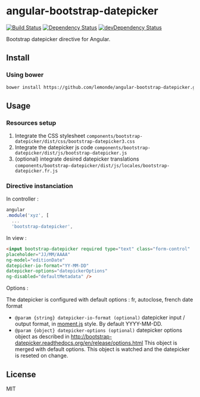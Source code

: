 # angular-bootstrap-datepicker

[![Build Status](https://travis-ci.org/lemonde/angular-bootstrap-datepicker.svg?branch=master)](https://travis-ci.org/lemonde/angular-bootstrap-datepicker)
[![Dependency Status](https://david-dm.org/lemonde/angular-bootstrap-datepicker.svg?theme=shields.io)](https://david-dm.org/lemonde/angular-bootstrap-datepicker)
[![devDependency Status](https://david-dm.org/lemonde/angular-bootstrap-datepicker/dev-status.svg?theme=shields.io)](https://david-dm.org/lemonde/angular-bootstrap-datepicker#info=devDependencies)

Bootstrap datepicker directive for Angular.

## Install

### Using bower

```sh
bower install https://github.com/lemonde/angular-bootstrap-datepicker.git
```

## Usage

### Resources setup

 1. Integrate the CSS stylesheet `components/bootstrap-datepicker/dist/css/bootstrap-datepicker3.css`
 2. Integrate the datepicker js code `components/bootstrap-datepicker/dist/js/bootstrap-datepicker.js`
 3. (optional) integrate desired datepicker translations `components/bootstrap-datepicker/dist/js/locales/bootstrap-datepicker.fr.js`

### Directive instanciation

In controller :

``` javascript
angular
.module('xyz', [
  ...
  'bootstrap-datepicker',
```

In view :

```html
<input bootstrap-datepicker required type="text" class="form-control"
placeholder="JJ/MM/AAAA"
ng-model="editionDate"
datepicker-io-format="YY-MM-DD"
datepicker-options="datepickerOptions"
ng-disabled="defaultMetadata" />
```

Options :

The datepicker is configured with default options : fr, autoclose, french date format

* `@param {string} datepicker-io-format (optional)` datepicker input / output format, in [moment.js](http://momentjs.com/) style. By default YYYY-MM-DD.
* `@param {object} datepicker-options (optional)` datepicker options object
as described in http://bootstrap-datepicker.readthedocs.org/en/release/options.html
This object is merged with default options.
This object is watched and the datepicker is reseted on change.

## License

MIT
